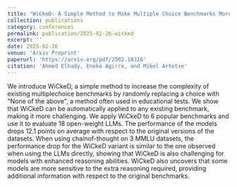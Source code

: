 ```yaml
---
title: "WiCkeD: A Simple Method to Make Multiple Choice Benchmarks More Challenging"
collection: publications
category: conferences
permalink: publication/2025-02-26-wicked
excerpt: ''
date: 2025-02-26
venue: 'Arxiv Preprint'
paperurl: 'https://arxiv.org/pdf/2502.18316'
citation: 'Ahmed Elhady, Eneko Agirre, and Mikel Artetxe'
---
```


We introduce WiCkeD, a simple method to increase the complexity of existing multiplechoice benchmarks by randomly replacing a choice with "None of the above", a method often used in educational tests. We show that WiCkeD can be automatically applied to any existing benchmark, making it more challenging. We apply WiCkeD to 6 popular benchmarks and use it to evaluate 18 open-weight LLMs. The performance of the models drops 12.1 points on average with respect to the original versions of the datasets. When using chainof-thought on 3 MMLU datasets, the performance drop for the WiCkeD variant is similar to the one observed when using the LLMs directly, showing that WiCkeD is also challenging for models with enhanced reasoning abilities. WiCkeD also uncovers that some models are more sensitive to the extra reasoning required, providing additional information with respect to the original benchmarks.

<p align="center">

<a href="https://arxiv.org/pdf/2502.18316"><img alt="" src="https://img.shields.io/badge/arxiv - paper-red"></a>

<a href="https://github.com/ahmedselhady/wicked-benchmarks"><img alt="" src="https://img.shields.io/badge/Github-Code Repo-blue"></a>
  <br>
</p>